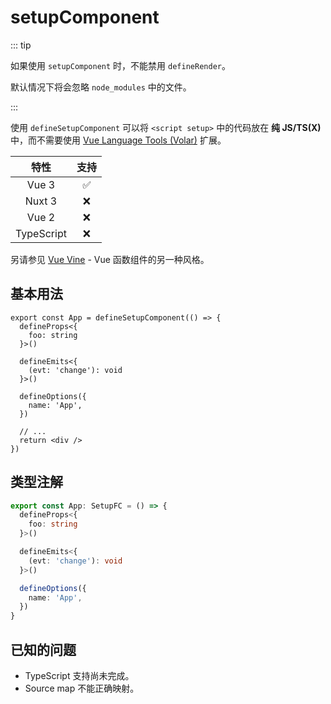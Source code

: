 # setupComponent

<StabilityLevel level="experimental" />

::: tip

如果使用 `setupComponent` 时，不能禁用 `defineRender`。

默认情况下将会忽略 `node_modules` 中的文件。

:::

使用 `defineSetupComponent` 可以将 `<script setup>` 中的代码放在 **纯 JS/TS(X)** 中，而不需要使用 [Vue Language Tools (Volar)](https://github.com/johnsoncodehk/volar) 扩展。

|    特性    |        支持        |
| :--------: | :----------------: |
|   Vue 3    | :white_check_mark: |
|   Nuxt 3   |        :x:         |
|   Vue 2    |        :x:         |
| TypeScript |        :x:         |

另请参见 [Vue Vine](https://vue-vine.dev/) - Vue 函数组件的另一种风格。

## 基本用法

```tsx twoslash
export const App = defineSetupComponent(() => {
  defineProps<{
    foo: string
  }>()

  defineEmits<{
    (evt: 'change'): void
  }>()

  defineOptions({
    name: 'App',
  })

  // ...
  return <div />
})
```

## 类型注解

```ts twoslash
export const App: SetupFC = () => {
  defineProps<{
    foo: string
  }>()

  defineEmits<{
    (evt: 'change'): void
  }>()

  defineOptions({
    name: 'App',
  })
}
```

## 已知的问题

- TypeScript 支持尚未完成。
- Source map 不能正确映射。
